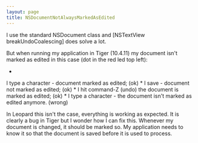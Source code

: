 ```yaml
---
layout: page
title: NSDocumentNotAlwaysMarkedAsEdited
---
```


I use the standard NSDocument class and [NSTextView breakUndoCoalescing] does solve a lot.

But when running my application in Tiger (10.4.11) my document isn't marked as edited in this case (dot in the red led top left):


*
 I type a character - document marked as edited; (ok)
*
 I save - document not marked as edited; (ok)
*
 I hit command-Z (undo) the document is marked as edited; (ok)
*
 I type a character - the document isn't marked as edited anymore. (wrong)


In Leopard this isn't the case, everything is working as expected. It is clearly a bug in Tiger but I wonder how I can fix this.
Whenever my document is changed, it should be marked so. My application needs to know it so that the document is saved before it is used to process.

